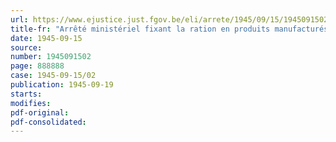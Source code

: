 ```yaml
---
url: https://www.ejustice.just.fgov.be/eli/arrete/1945/09/15/1945091502/justel
title-fr: "Arrêté ministériel fixant la ration en produits manufacturés du tabac rationnés pour les mois de novembre et décembre 1945"
date: 1945-09-15
source:
number: 1945091502
page: 888888
case: 1945-09-15/02
publication: 1945-09-19
starts:
modifies:
pdf-original:
pdf-consolidated:
---
```


